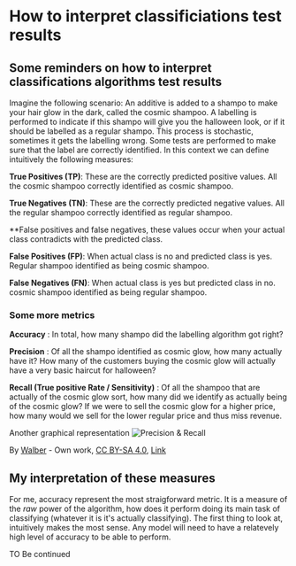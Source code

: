 # How to interpret classificiations test results

## Some reminders on how to interpret classifications algorithms test results

Imagine the following scenario:
An additive is added to a shampo to make your hair glow in the dark, called the cosmic shampoo. A labelling is performed to 
indicate if this shampo will give you the halloween look, or if it should be labelled as a regular shampo. This process is stochastic, 
sometimes it gets the labelling wrong.
Some tests are performed to make sure that the label are correctly identified. In this context we can define intuitively 
the following measures:

**True Positives (TP)**: These are the correctly predicted positive values. All the cosmic shampoo correctly identified as cosmic shampoo.

**True Negatives (TN)**: These are the correctly predicted negative values. All the regular shampoo correctly identified as regular shampoo.

**False positives and false negatives, these values occur when your actual class contradicts with the predicted class.

**False Positives (FP)**: When actual class is no and predicted class is yes. Regular shampoo identified as being cosmic shampoo.

**False Negatives (FN)**: When actual class is yes but predicted class in no. cosmic shampoo identified as being regular shampoo.

### Some more metrics

**Accuracy** : In total, how many shampo did the labelling algorithm got right? 

**Precision** : Of all the shampo identified as cosmic glow, how many actually have it? How many of the customers buying the cosmic glow will 
actually have a very basic haircut for halloween?

**Recall (True positive Rate / Sensitivity)** : Of all the shampoo that are actually of the cosmic glow sort, how many did we identify 
as actually being of the cosmic glow? If we were to sell the cosmic glow for a higher price, how many would we sell 
for the lower regular price and thus miss revenue.

Another graphical representation
![Precision & Recall](https://upload.wikimedia.org/wikipedia/commons/2/26/Precisionrecall.svg)

By <a href="//commons.wikimedia.org/wiki/User:Walber" title="User:Walber">Walber</a> - <span class="int-own-work" lang="en">Own work</span>, <a href="https://creativecommons.org/licenses/by-sa/4.0" title="Creative Commons Attribution-Share Alike 4.0">CC BY-SA 4.0</a>, <a href="https://commons.wikimedia.org/w/index.php?curid=36926283">Link</a>

## My interpretation of these measures
For me, accuracy represent the most straigforward metric. It is a measure of the *raw* power of the algorithm, how does it perform doing 
its main task of classifying (whatever it is it's actually classifying). The first thing to look at, intuitively makes the most sense.
Any model will need to have a relatevely high level of accuracy to be able to perform. 

TO Be continued


